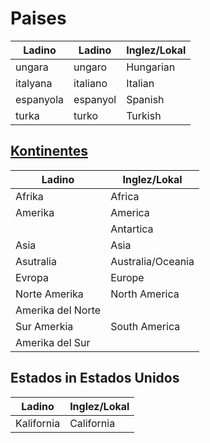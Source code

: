 # Paises

Ladino    | Ladino    | Inglez/Lokal
--------- | --------- | ------------
ungara    | ungaro    | Hungarian
italyana  | italiano  | Italian
espanyola | espanyol  | Spanish
turka     | turko     | Turkish


## [Kontinentes](/words/ladino/kontinentes)

Ladino                | Inglez/Lokal
--------------------- | ------------
Afrika                | Africa
Amerika               | America
                      | Antartica
Asia                  | Asia
Asutralia             | Australia/Oceania
Evropa                | Europe
Norte Amerika         | North America
Amerika del Norte     |
Sur Amerkia           | South America
Amerika del Sur       |

## Estados in Estados Unidos

Ladino                | Inglez/Lokal
--------------------- | ------------
Kalifornia            | California

